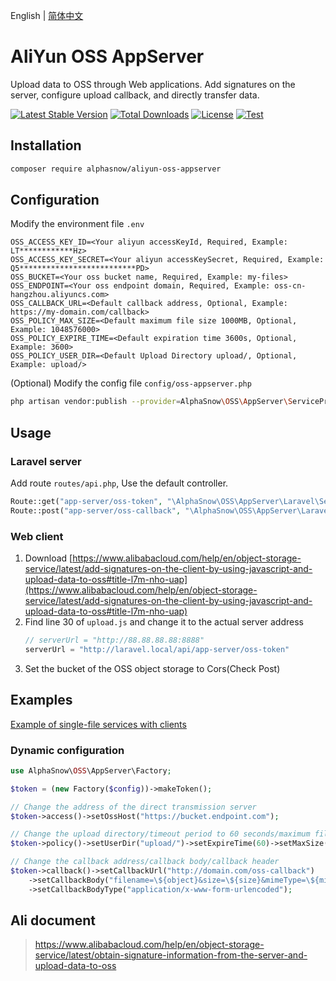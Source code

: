 English | [简体中文](README-CN.md)  

# AliYun OSS AppServer
Upload data to OSS through Web applications.
Add signatures on the server, configure upload callback, and directly transfer data.

[![Latest Stable Version](https://poser.pugx.org/alphasnow/aliyun-oss-appserver/v/stable)](https://packagist.org/packages/alphasnow/aliyun-oss-appserver)
[![Total Downloads](https://poser.pugx.org/alphasnow/aliyun-oss-appserver/downloads)](https://packagist.org/packages/alphasnow/aliyun-oss-appserver)
[![License](https://poser.pugx.org/alphasnow/aliyun-oss-appserver/license)](https://packagist.org/packages/alphasnow/aliyun-oss-appserver)
[![Test](https://github.com/alphasnow/aliyun-oss-appserver/workflows/Test/badge.svg?branch=1.x)](https://github.com/alphasnow/aliyun-oss-appserver/actions?query=branch:1.x)

## Installation
```bash
composer require alphasnow/aliyun-oss-appserver
```

## Configuration
Modify the environment file `.env`
```env
OSS_ACCESS_KEY_ID=<Your aliyun accessKeyId, Required, Example: LT************Hz>
OSS_ACCESS_KEY_SECRET=<Your aliyun accessKeySecret, Required, Example: Q5**************************PD>
OSS_BUCKET=<Your oss bucket name, Required, Example: my-files>
OSS_ENDPOINT=<Your oss endpoint domain, Required, Example: oss-cn-hangzhou.aliyuncs.com>
OSS_CALLBACK_URL=<Default callback address, Optional, Example: https://my-domain.com/callback>
OSS_POLICY_MAX_SIZE=<Default maximum file size 1000MB, Optional, Example: 1048576000>
OSS_POLICY_EXPIRE_TIME=<Default expiration time 3600s, Optional, Example: 3600>
OSS_POLICY_USER_DIR=<Default Upload Directory upload/, Optional, Example: upload/>
```

(Optional) Modify the config file `config/oss-appserver.php`
```bash
php artisan vendor:publish --provider=AlphaSnow\OSS\AppServer\ServiceProvider
```

## Usage
### Laravel server
Add route `routes/api.php`, Use the default controller.
```php
Route::get("app-server/oss-token", "\AlphaSnow\OSS\AppServer\Laravel\ServerController@token");
Route::post("app-server/oss-callback", "\AlphaSnow\OSS\AppServer\Laravel\ServerController@callback");
```

### Web client
1. Download [https://www.alibabacloud.com/help/en/object-storage-service/latest/add-signatures-on-the-client-by-using-javascript-and-upload-data-to-oss#title-l7m-nho-uap](https://www.alibabacloud.com/help/en/object-storage-service/latest/add-signatures-on-the-client-by-using-javascript-and-upload-data-to-oss#title-l7m-nho-uap)
2. Find line 30 of `upload.js` and change it to the actual server address
    ```js
    // serverUrl = "http://88.88.88.88:8888"
    serverUrl = "http://laravel.local/api/app-server/oss-token"
    ```
3. Set the bucket of the OSS object storage to Cors(Check Post)

## Examples
[Example of single-file services with clients](examples)

### Dynamic configuration
```php
use AlphaSnow\OSS\AppServer\Factory;

$token = (new Factory($config))->makeToken();

// Change the address of the direct transmission server
$token->access()->setOssHost("https://bucket.endpoint.com");

// Change the upload directory/timeout period to 60 seconds/maximum file limit to 500 MB
$token->policy()->setUserDir("upload/")->setExpireTime(60)->setMaxSize(500*1024*1024);

// Change the callback address/callback body/callback header
$token->callback()->setCallbackUrl("http://domain.com/oss-callback")
    ->setCallbackBody("filename=\${object}&size=\${size}&mimeType=\${mimeType}&height=\${imageInfo.height}&width=\${imageInfo.width}")
    ->setCallbackBodyType("application/x-www-form-urlencoded");
```

## Ali document
> https://www.alibabacloud.com/help/en/object-storage-service/latest/obtain-signature-information-from-the-server-and-upload-data-to-oss
